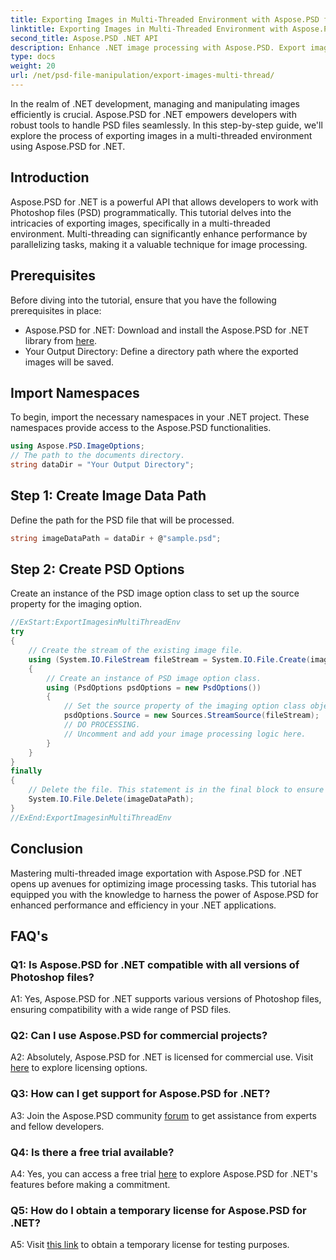 ```yaml
---
title: Exporting Images in Multi-Threaded Environment with Aspose.PSD for .NET
linktitle: Exporting Images in Multi-Threaded Environment with Aspose.PSD for .NET
second_title: Aspose.PSD .NET API
description: Enhance .NET image processing with Aspose.PSD. Export images in a multi-threaded environment. Boost performance and efficiency effortlessly.
type: docs
weight: 20
url: /net/psd-file-manipulation/export-images-multi-thread/
---
```

In the realm of .NET development, managing and manipulating images efficiently is crucial. Aspose.PSD for .NET empowers developers with robust tools to handle PSD files seamlessly. In this step-by-step guide, we'll explore the process of exporting images in a multi-threaded environment using Aspose.PSD for .NET.
## Introduction
Aspose.PSD for .NET is a powerful API that allows developers to work with Photoshop files (PSD) programmatically. This tutorial delves into the intricacies of exporting images, specifically in a multi-threaded environment. Multi-threading can significantly enhance performance by parallelizing tasks, making it a valuable technique for image processing.
## Prerequisites
Before diving into the tutorial, ensure that you have the following prerequisites in place:
- Aspose.PSD for .NET: Download and install the Aspose.PSD for .NET library from [here](https://releases.aspose.com/psd/net/).
- Your Output Directory: Define a directory path where the exported images will be saved.
## Import Namespaces
To begin, import the necessary namespaces in your .NET project. These namespaces provide access to the Aspose.PSD functionalities.
```csharp
using Aspose.PSD.ImageOptions;
// The path to the documents directory.
string dataDir = "Your Output Directory";
```
## Step 1: Create Image Data Path
Define the path for the PSD file that will be processed.
```csharp
string imageDataPath = dataDir + @"sample.psd";
```
## Step 2: Create PSD Options
Create an instance of the PSD image option class to set up the source property for the imaging option.
```csharp
//ExStart:ExportImagesinMultiThreadEnv
try
{
    // Create the stream of the existing image file.
    using (System.IO.FileStream fileStream = System.IO.File.Create(imageDataPath))
    {
        // Create an instance of PSD image option class.
        using (PsdOptions psdOptions = new PsdOptions())
        {
            // Set the source property of the imaging option class object.
            psdOptions.Source = new Sources.StreamSource(fileStream);
            // DO PROCESSING.
            // Uncomment and add your image processing logic here.
        }
    }
}
finally
{
    // Delete the file. This statement is in the final block to ensure proper resource disposal.
    System.IO.File.Delete(imageDataPath);
}
//ExEnd:ExportImagesinMultiThreadEnv
```
## Conclusion
Mastering multi-threaded image exportation with Aspose.PSD for .NET opens up avenues for optimizing image processing tasks. This tutorial has equipped you with the knowledge to harness the power of Aspose.PSD for enhanced performance and efficiency in your .NET applications.

## FAQ's

### Q1: Is Aspose.PSD for .NET compatible with all versions of Photoshop files?

A1: Yes, Aspose.PSD for .NET supports various versions of Photoshop files, ensuring compatibility with a wide range of PSD files.

### Q2: Can I use Aspose.PSD for commercial projects?

A2: Absolutely, Aspose.PSD for .NET is licensed for commercial use. Visit [here](https://purchase.aspose.com/buy) to explore licensing options.

### Q3: How can I get support for Aspose.PSD for .NET?

A3: Join the Aspose.PSD community [forum](https://forum.aspose.com/c/psd/34) to get assistance from experts and fellow developers.

### Q4: Is there a free trial available?

A4: Yes, you can access a free trial [here](https://releases.aspose.com/) to explore Aspose.PSD for .NET's features before making a commitment.

### Q5: How do I obtain a temporary license for Aspose.PSD for .NET?

A5: Visit [this link](https://purchase.aspose.com/temporary-license/) to obtain a temporary license for testing purposes.
